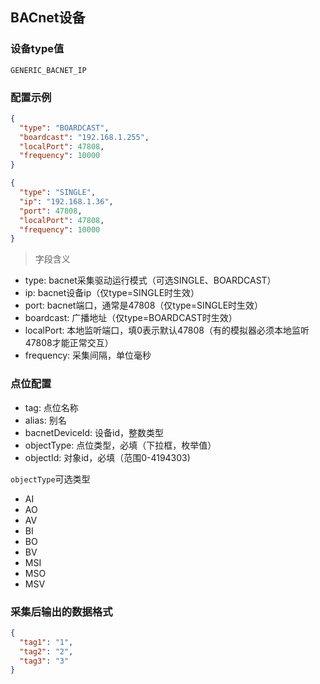## BACnet设备

### 设备type值
`GENERIC_BACNET_IP`
### 配置示例
```json
{
  "type": "BOARDCAST",
  "boardcast": "192.168.1.255",
  "localPort": 47808,
  "frequency": 10000
}
```

```json
{
  "type": "SINGLE",
  "ip": "192.168.1.36",
  "port": 47808,
  "localPort": 47808,
  "frequency": 10000
}
```

> 字段含义

- type: bacnet采集驱动运行模式（可选SINGLE、BOARDCAST）
- ip:  bacnet设备ip（仅type=SINGLE时生效）
- port:  bacnet端口，通常是47808（仅type=SINGLE时生效）
- boardcast: 广播地址（仅type=BOARDCAST时生效）
- localPort:  本地监听端口，填0表示默认47808（有的模拟器必须本地监听47808才能正常交互）
- frequency:  采集间隔，单位毫秒

### 点位配置
- tag: 点位名称
- alias: 别名
- bacnetDeviceId: 设备id，整数类型
- objectType: 点位类型，必填（下拉框，枚举值）
- objectId: 对象id，必填（范围0-4194303)

`objectType`可选类型
* AI
* AO
* AV
* BI
* BO
* BV
* MSI
* MSO
* MSV

### 采集后输出的数据格式
```json
{
  "tag1": "1",
  "tag2": "2",
  "tag3": "3"
}
```